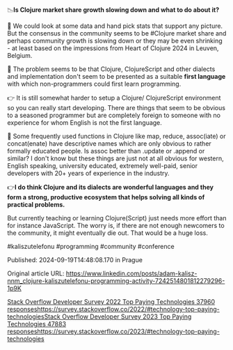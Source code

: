 📉**Is Clojure market share growth slowing down and what to do about it?**


🥺 We could look at some data and hand pick stats that support any picture. But the consensus in the community seems to be #Clojure market share and perhaps community growth is slowing down or they may be even shrinking - at least based on the impressions from Heart of Clojure 2024 in Leuven, Belgium.


🤔 The problem seems to be that Clojure, ClojureScript and other dialects and implementation don't seem to be presented as a suitable **first language** with which non-programmers could first learn programming.


👉 It is still somewhat harder to setup a Clojure/ ClojureScript environment so you can really start developing. There are things that seem to be obvious to a seasoned programmer but are completely foreign to someone with no experience for whom English is not the first language.


🤔 Some frequently used functions in Clojure like map, reduce, assoc(iate) or concat(enate) have descriptive names which are only obvious to rather formally educated people. Is assoc better than .update or .append or similar? I don't know but these things are just not at all obvious for western, English speaking, university educated, extremely well-paid, senior developers with 20+ years of experience in the industry.


👉**I do think Clojure and its dialects are wonderful languages and they form a strong, productive ecosystem that helps solving all kinds of practical problems.**


But currently teaching or learning Clojure(Script) just needs more effort than for instance JavaScript. The worry is, if there are not enough newcomers to the community, it might eventually die out. That would be a huge loss.


#kaliszutelefonu #programming #community #conference


Published: 2024-09-19T14:48:08.170 in Prague

Original article URL: https://www.linkedin.com/posts/adam-kalisz-nnm_clojure-kaliszutelefonu-programming-activity-7242514801812279296-1p9K

[Stack Overflow Developer Survey 2022 Top Paying Technologies 37960 responseshttps://survey.stackoverflow.co/2022/#technology-top-paying-technologies](./media/2022-stack-overflow-survey.png)[Stack Overflow Developer Survey 2023 Top Paying Technologies 47883 responseshttps://survey.stackoverflow.co/2023/#technology-top-paying-technologies](./media/2023-stack-overflow-survey.png)
